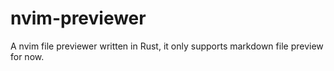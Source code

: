 # nvim-previewer

A nvim file previewer written in Rust, it only supports markdown file preview for now.

